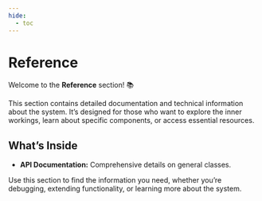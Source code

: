 ```yaml
---
hide:
  - toc
---
```


# Reference

Welcome to the **Reference** section! 📚

This section contains detailed documentation and technical information about
the system. It’s designed for those who want to explore the inner workings,
learn about specific components, or access essential resources.

## What’s Inside

- **API Documentation:** Comprehensive details on general classes.

<!-- - **Advanced Topics:** Gain insights into complex use cases and integrations. -->

Use this section to find the information you need, whether you’re debugging,
extending functionality, or learning more about the system.
